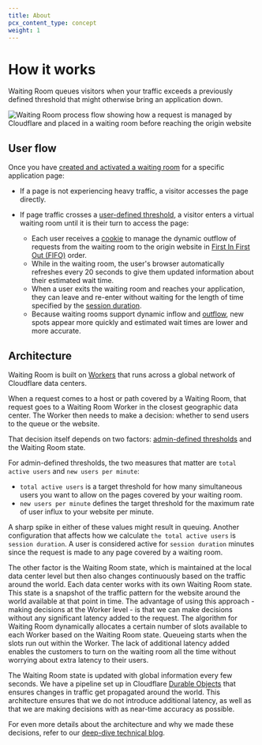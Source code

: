```yaml
---
title: About
pcx_content_type: concept
weight: 1
---
```


# How it works

Waiting Room queues visitors when your traffic exceeds a previously defined threshold that might otherwise bring an application down.

![Waiting Room process flow showing how a request is managed by Cloudflare and placed in a waiting room before reaching the origin website](/images/waiting-room/waiting-room-process-flow.png)

## User flow

Once you have [created and activated a waiting room](/waiting-room/get-started/) for a specific application page:

- If a page is not experiencing heavy traffic, a visitor accesses the page directly.
- If page traffic crosses a [user-defined threshold](/waiting-room/reference/configuration-settings/#session-duration), a visitor enters a virtual waiting room until it is their turn to access the page:

  - Each user receives a [cookie](/waiting-room/reference/waiting-room-cookie/) to manage the dynamic outflow of requests from the waiting room to the origin website in [First In First Out (FIFO)](/waiting-room/reference/queueing-methods/#first-in-first-out-fifo) order.
  - While in the waiting room, the user's browser automatically refreshes every 20 seconds to give them updated information about their estimated wait time.
  - When a user exits the waiting room and reaches your application, they can leave and re-enter without waiting for the length of time specified by the [session duration](/waiting-room/reference/configuration-settings/#session-duration).
  - Because waiting rooms support dynamic inflow and [outflow](/waiting-room/reference/configuration-settings/#session-duration), new spots appear more quickly and estimated wait times are lower and more accurate.

## Architecture

Waiting Room is built on [Workers](/workers/) that runs across a global network of Cloudflare data centers.

When a request comes to a host or path covered by a Waiting Room, that request goes to a Waiting Room Worker in the closest geographic data center. The Worker then needs to make a decision: whether to send users to the queue or the website.

That decision itself depends on two factors: [admin-defined thresholds](/waiting-room/reference/configuration-settings/) and the Waiting Room state.

For admin-defined thresholds, the two measures that matter are `total active users` and `new users per minute`:

- `total active users` is a target threshold for how many simultaneous users you want to allow on the pages covered by your waiting room.
- `new users per minute` defines the target threshold for the maximum rate of user influx to your website per minute.

A sharp spike in either of these values might result in queuing. Another configuration that affects how we calculate `the total active users` is `session duration`. A user is considered active for `session duration` minutes since the request is made to any page covered by a waiting room.

The other factor is the Waiting Room state, which is maintained at the local data center level but then also changes continuously based on the traffic around the world. Each data center works with its own Waiting Room state. This state is a snapshot of the traffic pattern for the website around the world available at that point in time. The advantage of using this approach - making decisions at the Worker level - is that we can make decisions without any significant latency added to the request. The algorithm for Waiting Room dynamically allocates a certain number of slots available to each Worker based on the Waiting Room state. Queueing starts when the slots run out within the Worker. The lack of additional latency added enables the customers to turn on the waiting room all the time without worrying about extra latency to their users.

The Waiting Room state is updated with global information every few seconds. We have a pipeline set up in Cloudflare [Durable Objects](/durable-objects/) that ensures changes in traffic get propagated around the world. This architecture ensures that we do not introduce additional latency, as well as that we are making decisions with as near-time accuracy as possible.

For even more details about the architecture and why we made these decisions, refer to our [deep-dive technical blog](https://blog.cloudflare.com/how-waiting-room-queues).